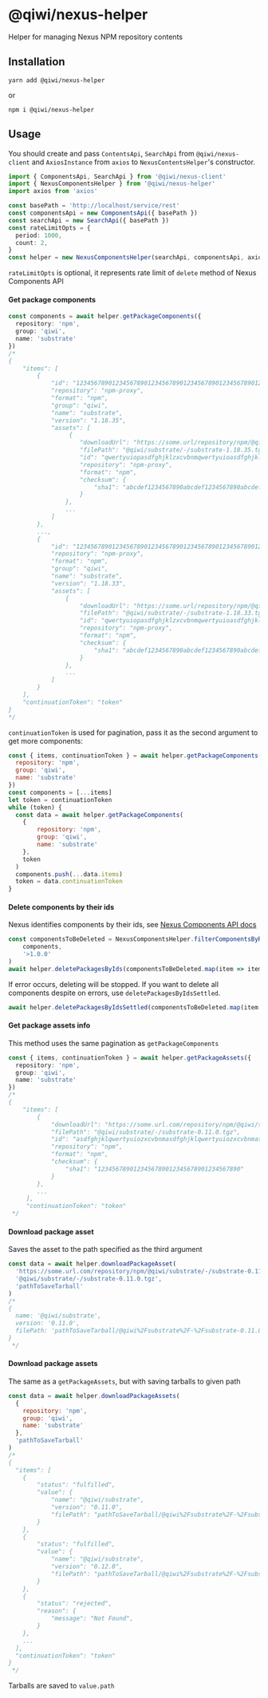 # @qiwi/nexus-helper
Helper for managing Nexus NPM repository contents
## Installation
```shell script
yarn add @qiwi/nexus-helper
```
or
```shell script
npm i @qiwi/nexus-helper
```
## Usage
You should create and pass `ContentsApi`, `SearchApi` from `@qiwi/nexus-client` and `AxiosInstance` from `axios` to `NexusContentsHelper`'s constructor.
```typescript
import { ComponentsApi, SearchApi } from '@qiwi/nexus-client'
import { NexusComponentsHelper } from '@qiwi/nexus-helper'
import axios from 'axios'

const basePath = 'http://localhost/service/rest'
const componentsApi = new ComponentsApi({ basePath })
const searchApi = new SearchApi({ basePath })
const rateLimitOpts = {
  period: 1000,
  count: 2,
}
const helper = new NexusComponentsHelper(searchApi, componentsApi, axios, rateLimitOpts)
```
`rateLimitOpts` is optional, it represents rate limit of `delete` method of Nexus Components API
#### Get package components
```typescript
const components = await helper.getPackageComponents({
  repository: 'npm',
  group: 'qiwi',
  name: 'substrate'
})
/*
{
    "items": [
        {
            "id": "12345678901234567890123456789012345678901234567890123456",
            "repository": "npm-proxy",
            "format": "npm",
            "group": "qiwi",
            "name": "substrate",
            "version": "1.18.35",
            "assets": [
                 {
                    "downloadUrl": "https://some.url/repository/npm/@qiwi/substrate/-/substrate-1.18.35.tgz",
                    "filePath": "@qiwi/substrate/-/substrate-1.18.35.tgz",
                    "id": "qwertyuiopasdfghjklzxcvbnmqwertyuioasdfghjklzxcvzxcvbnmb",
                    "repository": "npm-proxy",
                    "format": "npm",
                    "checksum": {
                        "sha1": "abcdef1234567890abcdef1234567890abcdef13"
                    }
                },
                ...
            ]
        },
        ...,
        {
            "id": "12345678901234567890123456789012345678901234567890123457",
            "repository": "npm-proxy",
            "format": "npm",
            "group": "qiwi",
            "name": "substrate",
            "version": "1.18.33",
            "assets": [
                {
                    "downloadUrl": "https://some.url/repository/npm/@qiwi/substrate/-/substrate-1.18.33.tgz",
                    "filePath": "@qiwi/substrate/-/substrate-1.18.33.tgz",
                    "id": "qwertyuiopasdfghjklzxcvbnmqwertyuioasdfghjklzxcvzxcvbnma",
                    "repository": "npm-proxy",
                    "format": "npm",
                    "checksum": {
                        "sha1": "abcdef1234567890abcdef1234567890abcdef12"
                    }
                },
                ...
            ]
        }
    ],
    "continuationToken": "token"
}
*/
```
`continuationToken` is used for pagination, pass it as the second argument to get more components:
```javascript
const { items, continuationToken } = await helper.getPackageComponents({
  repository: 'npm',
  group: 'qiwi',
  name: 'substrate'
})
const components = [...items]
let token = continuationToken
while (token) {
  const data = await helper.getPackageComponents(
    {
        repository: 'npm',
        group: 'qiwi',
        name: 'substrate'
    },
    token
  )
  components.push(...data.items)
  token = data.continuationToken
}
```
#### Delete components by their ids
Nexus identifies components by their ids, see [Nexus Components API docs](https://help.sonatype.com/repomanager3/rest-and-integration-api/components-api)
```typescript
const componentsToBeDeleted = NexusComponentsHelper.filterComponentsByRange(
    components,
    '>1.0.0'
)
await helper.deletePackagesByIds(componentsToBeDeleted.map(item => item.id))
```
If error occurs, deleting will be stopped. If you want to delete all components despite on errors, use `deletePackagesByIdsSettled`.
```typescript
await helper.deletePackagesByIdsSettled(componentsToBeDeleted.map(item => item.id))
```
#### Get package assets info
This method uses the same pagination as `getPackageComponents`
```typescript
const { items, continuationToken } = await helper.getPackageAssets({
  repository: 'npm',
  group: 'qiwi',
  name: 'substrate'
})
/*
{
    "items": [
        {
            "downloadUrl": "https://some.url.com/repository/npm/@qiwi/substrate/-/substrate-0.11.0.tgz",
            "filePath": "@qiwi/substrate/-/substrate-0.11.0.tgz",
            "id": "asdfghjklqwertyuiozxcvbnmasdfghjklqwertyuiozxcvbnmasdfghjasd",
            "repository": "npm",
            "format": "npm",
            "checksum": {
                "sha1": "1234567890123456789012345678901234567890"
            }
        },
        ...
     ],
     "continuationToken": "token"
 */
```
#### Download package asset
Saves the asset to the path specified as the third argument
```javascript
const data = await helper.downloadPackageAsset(
  'https://some.url.com/repository/npm/@qiwi/substrate/-/substrate-0.11.0.tgz',
  '@qiwi/substrate/-/substrate-0.11.0.tgz',
  'pathToSaveTarball'
)
/*
{
  name: '@qiwi/substrate',
  version: '0.11.0',
  filePath: 'pathToSaveTarball/@qiwi%2Fsubstrate%2F-%2Fsubstrate-0.11.0.tgz'
}
 */
```
#### Download package assets
The same as a `getPackageAssets`, but with saving tarballs to given path
```javascript
const data = await helper.downloadPackageAssets(
  {
    repository: 'npm',
    group: 'qiwi',
    name: 'substrate'
  },
  'pathToSaveTarball'
)
/*
{
  "items": [
    {
        "status": "fulfilled",
        "value": {
            "name": "@qiwi/substrate",
            "version": "0.11.0",
            "filePath": "pathToSaveTarball/@qiwi%2Fsubstrate%2F-%2Fsubstrate-0.11.0.tgz"
        }
    },
    {
        "status": "fulfilled",
        "value": {
            "name": "@qiwi/substrate",
            "version": "0.12.0",
            "filePath": "pathToSaveTarball/@qiwi%2Fsubstrate%2F-%2Fsubstrate-0.12.0.tgz"
        }
    },
    {
        "status": "rejected",
        "reason": {
            "message": "Not Found",
        }
    },
    ...
  ],
  "continuationToken": "token"
}
 */
```
Tarballs are saved to `value.path`

